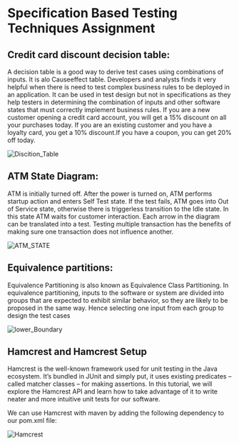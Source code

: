 # Specification Based Testing Techniques  Assignment
## Credit card discount decision table:
A decision table is a good way to derive test cases using combinations of inputs. It is alo Causeeffect
 table. Developers and analysts finds it very helpful when there is need to test complex 
business rules to be deployed in an application. It can be used in test design but not in specifications
as they help testers in determining the combination of inputs and other software states that must
correctly implement business rules.
If you are a new customer opening a credit card account, you will get a 15% discount on all
your purchases today. If you are an existing customer and you have a loyalty card, you get a 10% 
discount.If you have a coupon, you can get 20% off today.

![Discition_Table](https://user-images.githubusercontent.com/31739314/56863755-979d1b00-69ba-11e9-90ee-2ffa9fc4b4ea.png)


## ATM State Diagram:
ATM is initially turned off. After the power is turned on, ATM performs startup action and enters Self Test state. If the test fails, ATM goes into Out of Service state, otherwise there is triggerless transition to the Idle state. In this state ATM waits for customer interaction.
Each arrow in the diagram can be translated into a test. Testing multiple transaction has the benefits of making sure one transaction does not influence another.

![ATM_STATE](https://user-images.githubusercontent.com/31739314/56863606-db8f2080-69b8-11e9-8095-f8d806e0ccc6.png)
 
## Equivalence partitions: 
Equivalence Partitioning is also known as Equivalence Class Partitioning. In equivalence partitioning, inputs to the software or system are divided into groups that are expected to exhibit similar behavior, so they are likely to be proposed in the same way. Hence selecting one input from each group to design the test cases

![lower_Boundary](https://user-images.githubusercontent.com/31739314/56863779-d7fc9900-69ba-11e9-90f3-081b97097d55.png)

## Hamcrest and Hamcrest Setup
Hamcrest is the well-known framework used for unit testing in the Java ecosystem. It’s bundled in JUnit and simply put, it uses existing predicates – called matcher classes – for making assertions.
In this tutorial, we will explore the Hamcrest API and learn how to take advantage of it to write neater and more intuitive unit tests for our software.

We can use Hamcrest with maven by adding the following dependency to our pom.xml file:

![Hamcrest](https://user-images.githubusercontent.com/31739314/56863938-f499d080-69bc-11e9-81b1-a044b263289d.png)
